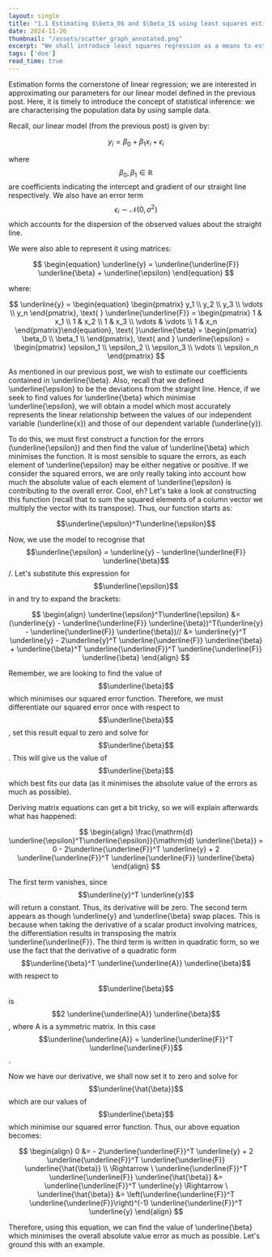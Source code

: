 ```yaml
---
layout: single
title: "1.1 Estimating $\beta_0$ and $\beta_1$ using least squares estimation"
date: 2024-11-26
thumbnail: "/assets/scatter_graph_annotated.png"
excerpt: "We shall introduce least squares regression as a means to estimate $\beta_0$ and $\beta_1$."
tags: ['doe']
read_time: true
---
```

<script src="https://polyfill.io/v3/polyfill.min.js?features=es6"></script>
<script id="MathJax-script" async src="https://cdn.jsdelivr.net/npm/mathjax@3/es5/tex-mml-chtml.js"></script>
<script type="text/javascript" async
  src="https://cdnjs.cloudflare.com/ajax/libs/mathjax/2.7.7/MathJax.js?config=TeX-MML-AM_CHTML">
</script>

Estimation forms the cornerstone of linear regression; we are interested in approximating our parameters for our linear model defined in the previous post. Here, it is timely to introduce the concept of statistical inference: we are characterising the population data by using sample data.

Recall, our linear model (from the previous post) is given by:

$$
\begin{equation}
y_i = \beta_0 + \beta_1 x_i + \epsilon_i
\end{equation}
$$

where $$\beta_0, \beta_1 \in \mathbb{R}$$ are coefficients indicating the intercept and gradient of our straight line respectively. We also have an error term $$\epsilon_i \sim \mathcal{N}(0, \sigma^2)$$ which accounts for the dispersion of the observed values about the straight line.

We were also able to represent it using matrices:

$$
\begin{equation}
\underline{y} = \underline{\underline{F}} \underline{\beta} + \underline{\epsilon}
\end{equation}
$$

where:

$$
\underline{y} = \begin{equation}
\begin{pmatrix}
y_1 \\
y_2 \\
y_3 \\
\vdots \\
y_n
\end{pmatrix}, \text{      } \underline{\underline{F}} = \begin{pmatrix}
1 & x_1 \\
1 & x_2 \\
1 & x_3 \\
\vdots & \vdots \\
1 & x_n
\end{pmatrix}\end{equation}, \text{      }\underline{\beta} = \begin{pmatrix}
\beta_0 \\
\beta_1 \\
\end{pmatrix}, \text{   and   } \underline{\epsilon} = \begin{pmatrix}
\epsilon_1 \\
\epsilon_2 \\
\epsilon_3 \\
\vdots \\
\epsilon_n
\end{pmatrix}
$$

As mentioned in our previous post, we wish to estimate our coefficients contained in \underline{\beta}. Also, recall that we defined \underline{\epsilon} to be the deviations from the straight line. Hence, if we seek to find values for \underline{\beta} which minimise \underline{\epsilon}, we will obtain a model which most accurately represents the linear relationship between the values of our independent variable (\underline{x}) and those of our dependent variable (\underline{y}).

To do this, we must first construct a function for the errors (\underline{\epsilon}) and then find the value of \underline{\beta} which minimises the function. It is most sensible to square the errors, as each element of \underline{\epsilon} may be either negative or positive. If we consider the squared errors, we are only really taking into account how much the absolute value of each element of \underline{\epsilon} is contributing to the overall error. Cool, eh? Let's take a look at constructing this function (recall that to sum the squared elements of a column vector we multiply the vector with its transpose). Thus, our function starts as:

$$\underline{\epsilon}^T\underline{\epsilon}$$

Now, we use the model to recognise that $$\underline{\epsilon} = \underline{y} - \underline{\underline{F}} \underline{\beta}$$/. Let's substitute this expression for $$\underline{\epsilon}$$ in and try to expand the brackets:

$$
\begin{align}
\underline{\epsilon}^T\underline{\epsilon} &= (\underline{y} - \underline{\underline{F}} \underline{\beta})^T(\underline{y} - \underline{\underline{F}} \underline{\beta})//
&= \underline{y}^T \underline{y} - 2\underline{y}^T \underline{\underline{F}} \underline{\beta} + \underline{\beta}^T \underline{\underline{F}}^T \underline{\underline{F}} \underline{\beta}
\end{align}
$$

Remember, we are looking to find the value of $$\underline{\beta}$$ which minimises our squared error function. Therefore, we must differentiate our squared error once with respect to $$\underline{\beta}$$, set this result equal to zero and solve for $$\underline{\beta}$$. This will give us the value of $$\underline{\beta}$$ which best fits our data (as it minimises the absolute value of the errors as much as possible).

Deriving matrix equations can get a bit tricky, so we will explain afterwards what has happened:

$$
\begin{align}
\frac{\mathrm{d} \underline{\epsilon}^T\underline{\epsilon}}{\mathrm{d} \underline{\beta}} = 0 - 2\underline{\underline{F}}^T \underline{y} + 2 \underline{\underline{F}}^T \underline{\underline{F}} \underline{\beta}
\end{align}
$$

The first term vanishes, since $$\underline{y}^T \underline{y}$$ will return a constant. Thus, its derivative will be zero. The second term appears as though \underline{y} and \underline{\beta} swap places. This is because when taking the derivative of a scalar product involving matrices, the differentiation results in transposing the matrix \underline{\underline{F}}. The third term is written in quadratic form, so we use the fact that the derivative of a quadratic form $$\underline{\beta}^T \underline{\underline{A}} \underline{\beta}$$ with respect to $$\underline{\beta}$$ is $$2 \underline{\underline{A}} \underline{\beta}$$, where A is a symmetric matrix. In this case $$\underline{\underline{A}} = \underline{\underline{F}}^T \underline{\underline{F}}$$.

Now we have our derivative, we shall now set it to zero and solve for $$\underline{\hat{\beta}}$$ which are our values of $$\underline{\beta}$$ which minimise our squared error function. Thus, our above equation becomes:

$$
\begin{align}
0 &= - 2\underline{\underline{F}}^T \underline{y} + 2 \underline{\underline{F}}^T \underline{\underline{F}} \underline{\hat{\beta}} \\
\Rightarrow \ \underline{\underline{F}}^T \underline{\underline{F}} \underline{\hat{\beta}} &= \underline{\underline{F}}^T \underline{y}
\Rightarrow \ \underline{\hat{\beta}} &=  \left(\underline{\underline{F}}^T \underline{\underline{F}}\right)^(-1) \underline{\underline{F}}^T \underline{y}
\end{align}
$$

Therefore, using this equation, we can find the value of \underline{\beta} which minimises the overall absolute value error as much as possible. Let's ground this with an example.


